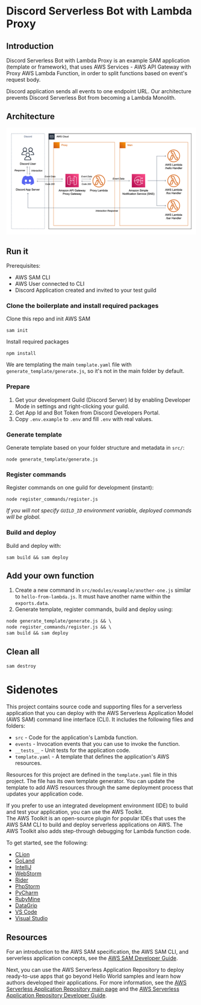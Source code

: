 # Discord Serverless Bot with Lambda Proxy

## Introduction
Discord Serverless Bot with Lambda Proxy is an example SAM application (template or framework), that uses AWS Services - AWS API Gateway with Proxy AWS Lambda Function, in order to split functions based on event's request body.

Discord application sends all events to one endpoint URL. Our architecture prevents Discord Serverless Bot from becoming a Lambda Monolith.

## Architecture
![architecture](./architecture.png)

## Run it

Prerequisites:
- AWS SAM CLI
- AWS User connected to CLI
- Discord Application created and invited to your test guild

### Clone the boilerplate and install required packages
Clone this repo and init AWS SAM

```
sam init
```

Install required packages
```
npm install
```

We are templating the main `template.yaml` file with `generate_template/generate.js`, so it's not in the main folder by default.

### Prepare
1. Get your development Guild (Discord Server) Id by enabling Developer Mode in settings and right-clicking your guild.
2. Get App Id and Bot Token from Discord Developers Portal.
3. Copy `.env.example` to `.env` and fill `.env` with real values.

### Generate template
Generate template based on your folder structure and metadata in `src/`:
```
node generate_template/generate.js
```

### Register commands
Register commands on one guild for development (instant):
```
node register_commands/register.js
```

*If you will not specify `GUILD_ID` environment variable, deployed commands will be global.*

### Build and deploy
Build and deploy with:
```
sam build && sam deploy
```

## Add your own function
1. Create a new command in `src/modules/example/another-one.js` similar to `hello-from-lambda.js`. It must have another name within the `exports.data`.
2. Generate template, register commands, build and deploy using:
```
node generate_template/generate.js && \
node register_commands/register.js && \
sam build && sam deploy
```

## Clean all
```
sam destroy
```


# Sidenotes

This project contains source code and supporting files for a serverless application that you can deploy with the AWS Serverless Application Model (AWS SAM) command line interface (CLI). It includes the following files and folders:

- `src` - Code for the application's Lambda function.
- `events` - Invocation events that you can use to invoke the function.
- `__tests__` - Unit tests for the application code. 
- `template.yaml` - A template that defines the application's AWS resources.

Resources for this project are defined in the `template.yaml` file in this project. The file has its own template generator. You can update the template to add AWS resources through the same deployment process that updates your application code.

If you prefer to use an integrated development environment (IDE) to build and test your application, you can use the AWS Toolkit.  
The AWS Toolkit is an open-source plugin for popular IDEs that uses the AWS SAM CLI to build and deploy serverless applications on AWS. The AWS Toolkit also adds step-through debugging for Lambda function code. 

To get started, see the following:

* [CLion](https://docs.aws.amazon.com/toolkit-for-jetbrains/latest/userguide/welcome.html)
* [GoLand](https://docs.aws.amazon.com/toolkit-for-jetbrains/latest/userguide/welcome.html)
* [IntelliJ](https://docs.aws.amazon.com/toolkit-for-jetbrains/latest/userguide/welcome.html)
* [WebStorm](https://docs.aws.amazon.com/toolkit-for-jetbrains/latest/userguide/welcome.html)
* [Rider](https://docs.aws.amazon.com/toolkit-for-jetbrains/latest/userguide/welcome.html)
* [PhpStorm](https://docs.aws.amazon.com/toolkit-for-jetbrains/latest/userguide/welcome.html)
* [PyCharm](https://docs.aws.amazon.com/toolkit-for-jetbrains/latest/userguide/welcome.html)
* [RubyMine](https://docs.aws.amazon.com/toolkit-for-jetbrains/latest/userguide/welcome.html)
* [DataGrip](https://docs.aws.amazon.com/toolkit-for-jetbrains/latest/userguide/welcome.html)
* [VS Code](https://docs.aws.amazon.com/toolkit-for-vscode/latest/userguide/welcome.html)
* [Visual Studio](https://docs.aws.amazon.com/toolkit-for-visual-studio/latest/user-guide/welcome.html)

## Resources

For an introduction to the AWS SAM specification, the AWS SAM CLI, and serverless application concepts, see the [AWS SAM Developer Guide](https://docs.aws.amazon.com/serverless-application-model/latest/developerguide/what-is-sam.html).

Next, you can use the AWS Serverless Application Repository to deploy ready-to-use apps that go beyond Hello World samples and learn how authors developed their applications. For more information, see the [AWS Serverless Application Repository main page](https://aws.amazon.com/serverless/serverlessrepo/) and the [AWS Serverless Application Repository Developer Guide](https://docs.aws.amazon.com/serverlessrepo/latest/devguide/what-is-serverlessrepo.html).
